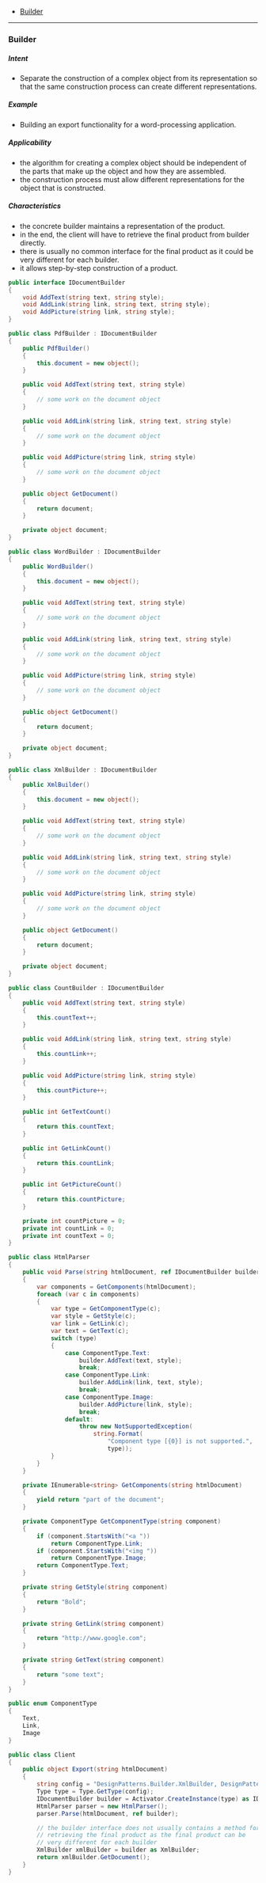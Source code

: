 - [Builder](#builder)
____

### Builder

##### Intent

- Separate the construction of a complex object from its representation so that the same construction process can create different representations.

##### Example

- Building an export functionality for a word-processing application.

##### Applicability

- the algorithm for creating a complex object should be independent of the parts that make up the object and how they are assembled.
- the construction process must allow different representations for the object that is constructed.

##### Characteristics

- the concrete builder maintains a representation of the product.
- in the end, the client will have to retrieve the final product from builder directly.
- there is usually no common interface for the final product as it could be very different for each builder.
- it allows step-by-step construction of a product.

```cs
public interface IDocumentBuilder
{
    void AddText(string text, string style);
    void AddLink(string link, string text, string style);
    void AddPicture(string link, string style);
}

public class PdfBuilder : IDocumentBuilder
{
    public PdfBuilder()
    {
        this.document = new object();
    }

    public void AddText(string text, string style)
    {
        // some work on the document object
    }

    public void AddLink(string link, string text, string style)
    {
        // some work on the document object
    }

    public void AddPicture(string link, string style)
    {
        // some work on the document object
    }

    public object GetDocument()
    {
        return document;
    }

    private object document;
}

public class WordBuilder : IDocumentBuilder
{
    public WordBuilder()
    {
        this.document = new object();
    }

    public void AddText(string text, string style)
    {
        // some work on the document object
    }

    public void AddLink(string link, string text, string style)
    {
        // some work on the document object
    }

    public void AddPicture(string link, string style)
    {
        // some work on the document object
    }

    public object GetDocument()
    {
        return document;
    }

    private object document;
}

public class XmlBuilder : IDocumentBuilder
{
    public XmlBuilder()
    {
        this.document = new object();
    }

    public void AddText(string text, string style)
    {
        // some work on the document object
    }

    public void AddLink(string link, string text, string style)
    {
        // some work on the document object
    }

    public void AddPicture(string link, string style)
    {
        // some work on the document object
    }

    public object GetDocument()
    {
        return document;
    }

    private object document;
}

public class CountBuilder : IDocumentBuilder
{
    public void AddText(string text, string style)
    {
        this.countText++;
    }

    public void AddLink(string link, string text, string style)
    {
        this.countLink++;
    }

    public void AddPicture(string link, string style)
    {
        this.countPicture++;
    }

    public int GetTextCount()
    {
        return this.countText;
    }

    public int GetLinkCount()
    {
        return this.countLink;
    }

    public int GetPictureCount()
    {
        return this.countPicture;
    }

    private int countPicture = 0;
    private int countLink = 0;
    private int countText = 0;
}

public class HtmlParser
{
    public void Parse(string htmlDocument, ref IDocumentBuilder builder)
    {
        var components = GetComponents(htmlDocument);
        foreach (var c in components)
        {
            var type = GetComponentType(c);
            var style = GetStyle(c);
            var link = GetLink(c);
            var text = GetText(c);
            switch (type)
            {
                case ComponentType.Text:
                    builder.AddText(text, style);
                    break;
                case ComponentType.Link:
                    builder.AddLink(link, text, style);
                    break;
                case ComponentType.Image:
                    builder.AddPicture(link, style);
                    break;
                default:
                    throw new NotSupportedException(
                        string.Format(
                            "Component type [{0}] is not supported.",
                            type));
            }
        }
    }

    private IEnumerable<string> GetComponents(string htmlDocument)
    {
        yield return "part of the document";
    }

    private ComponentType GetComponentType(string component)
    {
        if (component.StartsWith("<a "))
            return ComponentType.Link;
        if (component.StartsWith("<img "))
            return ComponentType.Image;
        return ComponentType.Text;
    }

    private string GetStyle(string component)
    {
        return "Bold";
    }

    private string GetLink(string component)
    {
        return "http://www.google.com";
    }

    private string GetText(string component)
    {
        return "some text";
    }
}

public enum ComponentType
{
    Text,
    Link,
    Image
}

public class Client
{
    public object Export(string htmlDocument)
    {
        string config = "DesignPatterns.Builder.XmlBuilder, DesignPatterns";
        Type type = Type.GetType(config);
        IDocumentBuilder builder = Activator.CreateInstance(type) as IDocumentBuilder;
        HtmlParser parser = new HtmlParser();
        parser.Parse(htmlDocument, ref builder);

        // the builder interface does not usually contains a method for
        // retrieving the final product as the final product can be
        // very different for each builder
        XmlBuilder xmlBuilder = builder as XmlBuilder;
        return xmlBuilder.GetDocument();
    }
}
```
